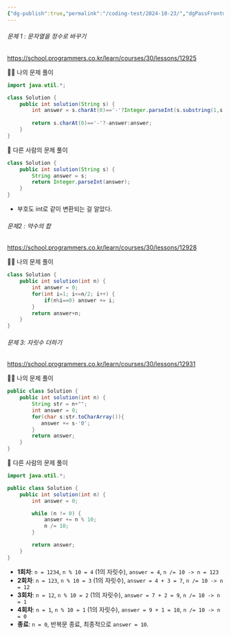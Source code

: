 ```yaml
---
{"dg-publish":true,"permalink":"/coding-test/2024-10-23/","dgPassFrontmatter":true,"noteIcon":""}
---
```



###### 문제 1 : 문자열을 정수로 바꾸기
https://school.programmers.co.kr/learn/courses/30/lessons/12925

 🙋‍♀️ 나의 문제 풀이
```java
import java.util.*;

class Solution {
    public int solution(String s) {
        int answer = s.charAt(0)=='-'?Integer.parseInt(s.substring(1,s.length())):Integer.parseInt(s);
      
        return s.charAt(0)=='-'?-answer:answer;
    }
}
```


 
👥 다른 사람의 문제 풀이
```java
class Solution {
    public int solution(String s) {
        String answer = s;
        return Integer.parseInt(answer);
    }
}
```

- 부호도 int로 같이 변환되는 걸 알았다. 

###### 문제2 : 약수의 합
https://school.programmers.co.kr/learn/courses/30/lessons/12928

 🙋‍♀️ 나의 문제 풀이
```java
class Solution {
    public int solution(int n) {
        int answer = 0;
        for(int i=1; i<=n/2; i++) {
            if(n%i==0) answer += i;
        }
        return answer+n;
    }
}
```


###### 문제 3: 자릿수 더하기
https://school.programmers.co.kr/learn/courses/30/lessons/12931

 🙋‍♀️ 나의 문제 풀이
```java
public class Solution {
    public int solution(int n) {
        String str = n+"";
        int answer = 0;
        for(char s:str.toCharArray()){
           answer += s-'0';
        }
        return answer;
    }
}
```


👥 다른 사람의 문제 풀이
```java
import java.util.*;

public class Solution {
    public int solution(int n) {
        int answer = 0;

        while (n != 0) {
            answer += n % 10;
            n /= 10;
        }

        return answer;
    }
}
```

- **1회차**: `n = 1234`, `n % 10 = 4` (1의 자릿수), `answer = 4`, `n /= 10 -> n = 123`
- **2회차**: `n = 123`, `n % 10 = 3` (1의 자릿수), `answer = 4 + 3 = 7`, `n /= 10 -> n = 12`
- **3회차**: `n = 12`, `n % 10 = 2` (1의 자릿수), `answer = 7 + 2 = 9`, `n /= 10 -> n = 1`
- **4회차**: `n = 1`, `n % 10 = 1` (1의 자릿수), `answer = 9 + 1 = 10`, `n /= 10 -> n = 0`
- **종료**: `n = 0`, 반복문 종료, 최종적으로 `answer = 10`.
